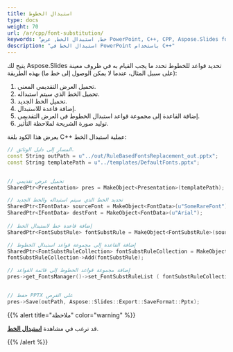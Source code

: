 ```yaml
---
title: استبدال الخطوط
type: docs
weight: 70
url: /ar/cpp/font-substitution/
keywords: "خط, استبدال الخط, عرض PowerPoint, C++, CPP, Aspose.Slides for C++"
description: "استبدال الخط في PowerPoint باستخدام C++"
---
```


يتيح لك Aspose.Slides تحديد قواعد للخطوط تحدد ما يجب القيام به في ظروف معينة (على سبيل المثال، عندما لا يمكن الوصول إلى خط ما) بهذه الطريقة:

1. تحميل العرض التقديمي المعني.
2. تحميل الخط الذي سيتم استبداله.
3. تحميل الخط الجديد.
4. إضافة قاعدة للاستبدال.
5. إضافة القاعدة إلى مجموعة قواعد استبدال الخطوط في العرض التقديمي.
6. توليد صورة الشريحة لملاحظة التأثير.

يعرض هذا الكود بلغة C++ عملية استبدال الخط:

```c++
// المسار إلى دليل الوثائق.
const String outPath = u"../out/RuleBasedFontsReplacement_out.pptx";
const String templatePath = u"../templates/DefaultFonts.pptx";


// تحميل عرض تقديمي
SharedPtr<Presentation> pres = MakeObject<Presentation>(templatePath);

// تحديد الخط الذي سيتم استبداله والخط الجديد
SharedPtr<IFontData> sourceFont = MakeObject<FontData>(u"SomeRareFont");
SharedPtr<IFontData> destFont = MakeObject<FontData>(u"Arial");
	
// إضافة قاعدة خط لاستبدال الخط
SharedPtr<FontSubstRule> fontSubstRule = MakeObject<FontSubstRule>(sourceFont, destFont, FontSubstCondition::WhenInaccessible);

// إضافة القاعدة إلى مجموعة قواعد استبدال الخطوط
SharedPtr<FontSubstRuleCollection> fontSubstRuleCollection = MakeObject<FontSubstRuleCollection>();
fontSubstRuleCollection->Add(fontSubstRule);

// إضافة مجموعة قواعد الخطوط إلى قائمة القواعد
pres->get_FontsManager()->set_FontSubstRuleList ( fontSubstRuleCollection);


// حفظ PPTX على القرص
pres->Save(outPath, Aspose::Slides::Export::SaveFormat::Pptx);
```

{{%  alert title="ملاحظة"  color="warning"   %}} 

قد ترغب في مشاهدة [**استبدال الخط**](/slides/ar/cpp/font-replacement/). 

{{% /alert %}}